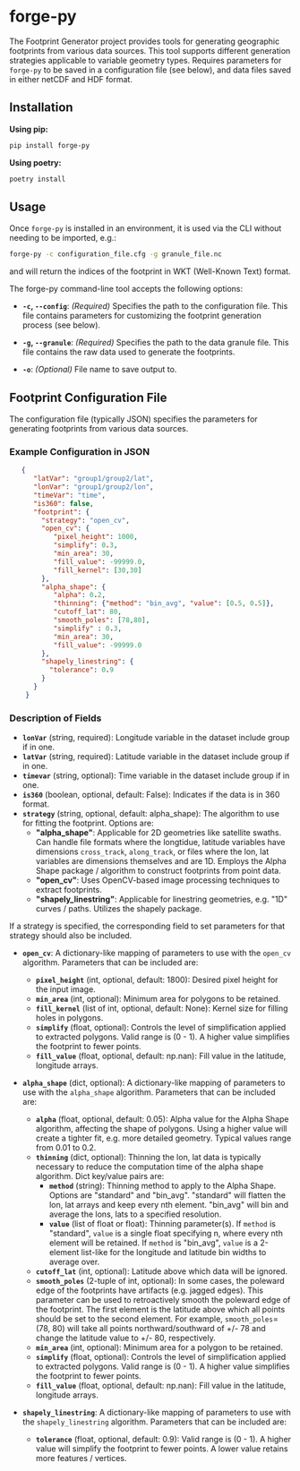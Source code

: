 # forge-py

The Footprint Generator project provides tools for generating geographic footprints from various data sources. This tool supports different generation strategies applicable to variable geometry types. Requires parameters for `forge-py` to be saved in a configuration file (see below), and data files saved in either netCDF and HDF format.


## Installation

**Using pip:**

```bash
pip install forge-py
```

**Using poetry:**

```bash
poetry install
```


## Usage

Once `forge-py` is installed in an environment, it is used via the CLI without needing to be imported, e.g.:

```bash
forge-py -c configuration_file.cfg -g granule_file.nc
```

and will return the indices of the footprint in WKT (Well-Known Text) format.

The forge-py command-line tool accepts the following options:

- **`-c`, `--config`**: _(Required)_ Specifies the path to the configuration file. This file contains parameters for customizing the footprint generation process (see below).

- **`-g`, `--granule`**: _(Required)_ Specifies the path to the data granule file. This file contains the raw data used to generate the footprints.

- **`-o`**: _(Optional)_ File name to save output to.


## Footprint Configuration File

The configuration file (typically JSON) specifies the parameters for generating footprints from various data sources.

### Example Configuration in JSON

```json
   {
      "latVar": "group1/group2/lat",
      "lonVar": "group1/group2/lon",
      "timeVar": "time",
      "is360": false,
      "footprint": {
        "strategy": "open_cv",
        "open_cv": {
           "pixel_height": 1000,
           "simplify": 0.3,
           "min_area": 30,
           "fill_value": -99999.0,
           "fill_kernel": [30,30]
        },
        "alpha_shape": {
           "alpha": 0.2,
           "thinning": {"method": "bin_avg", "value": [0.5, 0.5]},
           "cutoff_lat": 80,
           "smooth_poles": [78,80],
           "simplify" : 0.3,
           "min_area": 30,
           "fill_value": -99999.0
        },
        "shapely_linestring": {
          "tolerance": 0.9
        }
      }
    }
```

### Description of Fields

* **`lonVar`** (string, required): Longitude variable in the dataset include group if in one.
* **`latVar`** (string, required): Latitude variable in the dataset include group if in one.
* **`timevar`** (string, optional): Time variable in the dataset include group if in one.
* **`is360`** (boolean, optional, default: False): Indicates if the data is in 360 format.
* **`strategy`** (string, optional, default: alpha_shape): The algorithm to use for fitting the footprint. Options are:
  * **"alpha_shape"**: Applicable for 2D geometries like satellite swaths. Can handle file formats where the longtidue, latitude variables have dimensions `cross_track`, `along_track`, or files where the lon, lat variables are dimensions themselves and are 1D. Employs the Alpha Shape package / algorithm to construct footprints from point data.
  * **"open_cv"**: Uses OpenCV-based image processing techniques to extract footprints.
  * **"shapely_linestring"**: Applicable for linestring geometries, e.g. "1D" curves / paths. Utilizes the shapely package.

If a strategy is specified, the corresponding field to set parameters for that strategy should also be included.

* **`open_cv`**: A dictionary-like mapping of parameters to use with the `open_cv` algorithm. Parameters that can be included are:
  * **`pixel_height`** (int, optional, default: 1800): Desired pixel height for the input image.
  * **`min_area`** (int, optional): Minimum area for polygons to be retained.
  * **`fill_kernel`** (list of int, optional, default: None): Kernel size for filling holes in polygons.
  * **`simplify`** (float, optional): Controls the level of simplification applied to extracted polygons. Valid range is (0 - 1). A higher value simplifies the footprint to fewer points.
  * **`fill_value`** (float, optional, default: np.nan): Fill value in the latitude, longitude arrays.

* **`alpha_shape`** (dict, optional): A dictionary-like mapping of parameters to use with the `alpha_shape` algorithm. Parameters that can be included are:
  * **`alpha`** (float, optional, default: 0.05): Alpha value for the Alpha Shape algorithm, affecting the shape of polygons. Using a higher value will create a tighter fit, e.g. more detailed geometry. Typical values range from 0.01 to 0.2. 
  * **`thinning`** (dict, optional): Thinning the lon, lat data is typically necessary to reduce the computation time of the alpha shape algorithm. Dict key/value pairs are:
    * **`method`** (string): Thinning method to apply to the Alpha Shape. Options are "standard" and "bin_avg". "standard" will flatten the lon, lat arrays and keep every nth element. "bin_avg" will bin and average the lons, lats to a specified resolution.
    * **`value`** (list of float or float): Thinning parameter(s). If `method` is "standard", `value` is a single float specifying n, where every nth element will be retained. If `method` is "bin_avg", `value` is a 2-element list-like for the longitude and latitude bin widths to average over.
  * **`cutoff_lat`** (int, optional): Latitude above which data will be ignored.
  * **`smooth_poles`** (2-tuple of int, optional): In some cases, the poleward edge of the footprints have artifacts (e.g. jagged edges). This parameter can be used to retroactively smooth the poleward edge of the footprint. The first element is the latitude above which all points should be set to the second element. For example, `smooth_poles`=(78, 80) will take all points northward/southward of +/- 78 and change the latitude value to +/- 80, respectively.
  * **`min_area`** (int, optional): Minimum area for a polygon to be retained.
  * **`simplify`** (float, optional): Controls the level of simplification applied to extracted polygons. Valid range is (0 - 1). A higher value simplifies the footprint to fewer points.
  * **`fill_value`** (float, optional, default: np.nan): Fill value in the latitude, longitude arrays.

* **`shapely_linestring`**: A dictionary-like mapping of parameters to use with the `shapely_linestring` algorithm. Parameters that can be included are:
  * **`tolerance`** (float, optional, default: 0.9): Valid range is (0 - 1). A higher value will simplify the footprint to fewer points. A lower value retains more features / vertices.

